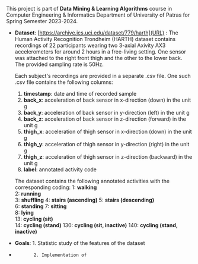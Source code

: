 This project is part of **Data Mining & Learning Algorithms** course in Computer Engineering & Informatics Department of University of Patras for Spring Semester 2023-2024. 
* **Dataset**: [https://archive.ics.uci.edu/dataset/779/harth](URL) : The Human Activity Recognition Trondheim (HARTH) dataset contains recordings of 22 participants wearing two 3-axial Axivity AX3 accelerometers for around 2 hours in a free-living setting. One sensor was attached to the right front thigh and the other to the lower back. The provided sampling rate is 50Hz. 

    Each subject's recordings are provided in a separate .csv file. One such .csv file contains the following columns:
    1. **timestamp**: date and time of recorded sample
    2. **back_x**: acceleration of back sensor in x-direction (down) in the unit g
    3. **back_y**: acceleration of back sensor in y-direction (left) in the unit g
    4. **back_z**: acceleration of back sensor in z-direction (forward) in the unit g
    5. **thigh_x**: acceleration of thigh sensor in x-direction (down) in the unit g
    6. **thigh_y**: acceleration of thigh sensor in y-direction (right) in the unit g
    7. **thigh_z**: acceleration of thigh sensor in z-direction (backward) in the unit g
    8. **label**: annotated activity code

    The dataset contains the following annotated activities with the corresponding coding:
    1: **walking**	
    2: **running**	
    3: **shuffling**
    4: **stairs (ascending)**
    5: **stairs (descending)**	
    6: **standing**	
    7: **sitting**	
    8: **lying**	
    13: **cycling (sit)**	
    14: **cycling (stand)**	
    130: **cycling (sit, inactive)**
    140: **cycling (stand, inactive)**

* **Goals**: 1. Statistic study of the features of the dataset
*            2. Implementation of 


